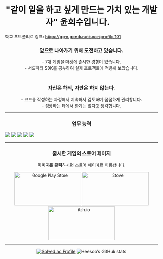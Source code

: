 # <center>"같이 일을 하고 싶게 만드는 가치 있는 개발자"  **윤희수**입니다.ㅤ</center>
학교 포트폴리오 링크: https://ggm.gondr.net/user/profile/191

### <center>앞으로 나아가기 위해 **도전**하고 있습니다.</br>
<center> - 7개 게임을 마켓에 출시한 경험이 있습니다. </br>
- 서드파티 SDK를 공부하여 실제 프로젝트에 적용해 보았습니다.</br>

### <center></br>**자신**은 하되, **자만**은 하지 않는다.</br>
<center> - 코드를 작성하는 과정에서 지속해서 검토하며 꼼꼼하게 관리합니다.  </br>
- 성장하는 데에서 한계는 없다고 생각합니다. </br>

***
### <center>업무 능력
<p align="left">
 <img src="https://img.shields.io/badge/-Unity-black?logo=Unity&logoColor=white">
 <img src="https://img.shields.io/badge/-C%23-512BD4?logo=csharp&logoColor=white">
 <img src="https://img.shields.io/badge/C++-00599C?style=badge&logo=Cplusplus&logoColor=white">
 <img src="https://img.shields.io/badge/-Git-red?logo=git&logoColor=white">
 <img src="https://img.shields.io/badge/-GitHub-black?logo=github&logoColor=white">

</p>

***
### <center>출시한 게임의 스토어 페이지</br>
**이미지를 클릭**하시면 스토어 페이지로 이동합니다.
<div style="text-align:center;">
  <a href="https://play.google.com/store/apps/developer?id=Team1243"><img src="https://cdn.discordapp.com/attachments/1004271251071717499/1234759898991038535/wezTMTzrIwQSAAAAABJRU5ErkJggg.png?ex=6631e744&is=663095c4&hm=52ee06536f644bef043b75890d32a9058c6ce97b709d769ee83185197a14968e&=&format=webp&quality=lossless&width=160&height=75" alt="Google Play Store" style="width:220px;height:110px;"></a>
  <a href="https://store.onstove.com/ko/games/2914"><img src="https://media.discordapp.net/attachments/1004271251071717499/1234760849143365662/image.png?ex=6631e827&is=663096a7&hm=1cce95f109d208f23ab97dd30af2c7a6467f7cae578979d5b714b3d429a0e182&=&format=webp&quality=lossless&width=320&height=150" alt="Stove" style="width:220px;height:110px;"></a>
  <a href="https://heesoo1114.itch.io/mirror-world"><img src="https://cdn.discordapp.com/attachments/1004271251071717499/1234765466279612466/image.png?ex=6631ec73&is=66309af3&hm=d4c7f7fb7ce7aa7bf46573828be190ed3d371d518b5bacb4ba3617b386d23d74&=&format=webp&quality=lossless&width=144&height=80" alt="itch.io" style="width:220px;height:110px;"></a>
</div>



- - -


[![Solved.ac Profile](http://mazassumnida.wtf/api/v2/generate_badge?boj=heesoo1114)](https://solved.ac/heesoo1114/)
![Heesoo's GitHub stats](https://github-readme-stats.vercel.app/api?username=heesoo1114&show_icons=true&theme=radical)
